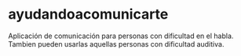 # ayudandoacomunicarte
Aplicación de comunicación para personas con dificultad en el habla. Tambien pueden usarlas aquellas personas con dificultad auditiva. 
